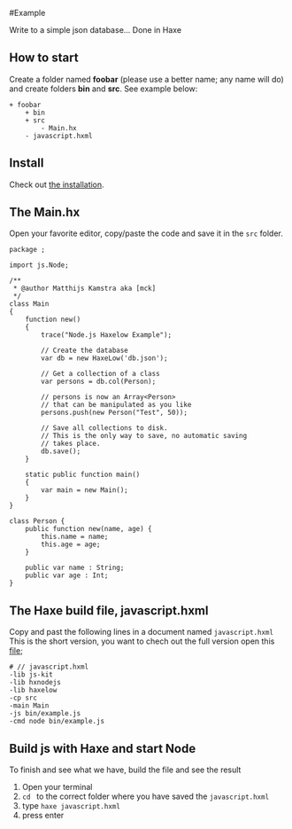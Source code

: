 #Example 

Write to a simple json database...
Done in Haxe


## How to start

Create a folder named **foobar** (please use a better name; any name will do) and create folders **bin** and **src**.
See example below:

```
+ foobar
	+ bin
	+ src
		- Main.hx
	- javascript.hxml
```


## Install

Check out [the installation](installation.md).


## The Main.hx

Open your favorite editor, copy/paste the code and save it in the `src` folder. 


```
package ;

import js.Node;

/**
 * @author Matthijs Kamstra aka [mck]
 */
class Main
{
	function new()
	{
		trace("Node.js Haxelow Example");
			
		// Create the database
		var db = new HaxeLow('db.json');

		// Get a collection of a class
		var persons = db.col(Person);

		// persons is now an Array<Person>
		// that can be manipulated as you like
		persons.push(new Person("Test", 50));

		// Save all collections to disk.
		// This is the only way to save, no automatic saving
		// takes place.
		db.save();
	}

	static public function main()
	{
		var main = new Main();
	}
}

class Person {
	public function new(name, age) {
		this.name = name; 
		this.age = age;
	}

	public var name : String;
	public var age : Int;
}
```


## The Haxe build file, javascript.hxml

Copy and past the following lines in a document named `javascript.hxml`
This is the short version, you want to chech out the full version open this [file](/code/javascript.hxml);

```
# // javascript.hxml
-lib js-kit
-lib hxnodejs
-lib haxelow
-cp src
-main Main
-js bin/example.js
-cmd node bin/example.js
```



## Build js with Haxe and start Node

To finish and see what we have, build the file and see the result

1. Open your terminal
2. `cd ` to the correct folder where you have saved the `javascript.hxml` 
3. type `haxe javascript.hxml`
4. press enter



